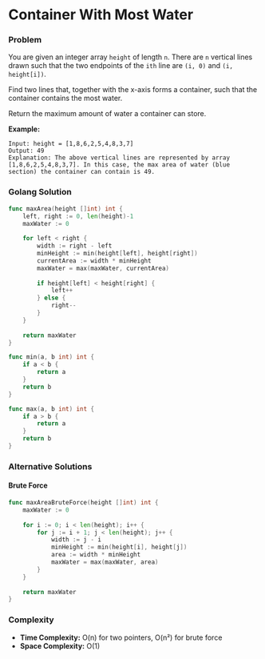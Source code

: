 # Container With Most Water

### Problem
You are given an integer array `height` of length `n`. There are `n` vertical lines drawn such that the two endpoints of the `ith` line are `(i, 0)` and `(i, height[i])`.

Find two lines that, together with the x-axis forms a container, such that the container contains the most water.

Return the maximum amount of water a container can store.

**Example:**
```
Input: height = [1,8,6,2,5,4,8,3,7]
Output: 49
Explanation: The above vertical lines are represented by array [1,8,6,2,5,4,8,3,7]. In this case, the max area of water (blue section) the container can contain is 49.
```

### Golang Solution

```go
func maxArea(height []int) int {
    left, right := 0, len(height)-1
    maxWater := 0
    
    for left < right {
        width := right - left
        minHeight := min(height[left], height[right])
        currentArea := width * minHeight
        maxWater = max(maxWater, currentArea)
        
        if height[left] < height[right] {
            left++
        } else {
            right--
        }
    }
    
    return maxWater
}

func min(a, b int) int {
    if a < b {
        return a
    }
    return b
}

func max(a, b int) int {
    if a > b {
        return a
    }
    return b
}
```

### Alternative Solutions

#### **Brute Force**
```go
func maxAreaBruteForce(height []int) int {
    maxWater := 0
    
    for i := 0; i < len(height); i++ {
        for j := i + 1; j < len(height); j++ {
            width := j - i
            minHeight := min(height[i], height[j])
            area := width * minHeight
            maxWater = max(maxWater, area)
        }
    }
    
    return maxWater
}
```

### Complexity
- **Time Complexity:** O(n) for two pointers, O(n²) for brute force
- **Space Complexity:** O(1)
